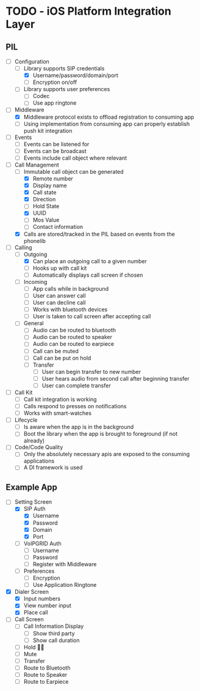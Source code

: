 # TODO - iOS Platform Integration Layer

## PIL
- [ ] Configuration
  - [ ] Library supports SIP credentials
    - [x] Username/password/domain/port
    - [ ] Encryption on/off
  - [ ] Library supports user preferences
    - [ ] Codec
    - [ ] Use app ringtone
- [ ] Middleware
  - [x] Middleware protocol exists to offload registration to consuming app
  - [ ] Using implementation from consuming app can properly establish push kit integration
- [ ] Events
  - [ ] Events can be listened for
  - [ ] Events can be broadcast
  - [ ] Events include call object where relevant
- [ ] Call Management
  - [ ] Immutable call object can be generated
    - [x] Remote number
    - [x] Display name
    - [x] Call state
    - [x] Direction
    - [ ] Hold State 
    - [x] UUID
    - [ ] Mos Value
    - [ ] Contact information
  - [x] Calls are stored/tracked in the PIL based on events from the phonelib
- [ ] Calling
  - [ ] Outgoing
    - [x] Can place an outgoing call to a given number
    - [ ] Hooks up with call kit
    - [ ] Automatically displays call screen if chosen
  - [ ] Incoming
    - [ ] App calls while in background
    - [ ] User can answer call
    - [ ] User can decline call
    - [ ] Works with bluetooth devices
    - [ ] User is taken to call screen after accepting call
  - [ ] General
    - [ ] Audio can be routed to bluetooth
    - [ ] Audio can be routed to speaker
    - [ ] Audio can be routed to earpiece
    - [ ] Call can be muted
    - [ ] Call can be put on hold
    - [ ] Transfer
      - [ ] User can begin transfer to new number
      - [ ] User hears audio from second call after beginning transfer
      - [ ] User can complete transfer
- [ ] Call Kit
  - [ ] Call kit integration is working
  - [ ] Calls respond to presses on notifications
  - [ ] Works with smart-watches
- [ ] Lifecycle
  - [ ] Is aware when the app is in the background
  - [ ] Boot the library when the app is brought to foreground (if not already)
- [ ] Code/Code Quality
  - [ ] Only the absolutely necessary apis are exposed to the consuming applications
  - [ ] A DI framework is used
  
## Example App
- [ ] Setting Screen
  - [x] SIP Auth
    - [x] Username
    - [x] Password
    - [x] Domain
    - [x] Port
  - [ ] VoIPGRID Auth
      - [ ] Username
      - [ ] Password
      - [ ] Register with Middleware
  - [ ] Preferences
      - [ ] Encryption
      - [ ] Use Application Ringtone 
- [x] Dialer Screen
  - [x] Input numbers
  - [x] View number input
  - [x] Place call
- [ ] Call Screen
    - [ ] Call Information Display
      - [ ] Show third party
      - [ ] Show call duration  
    - [ ] Hold 💎👐
    - [ ] Mute
    - [ ] Transfer
    - [ ] Route to Bluetooth
    - [ ] Route to Speaker
    - [ ] Route to Earpiece
